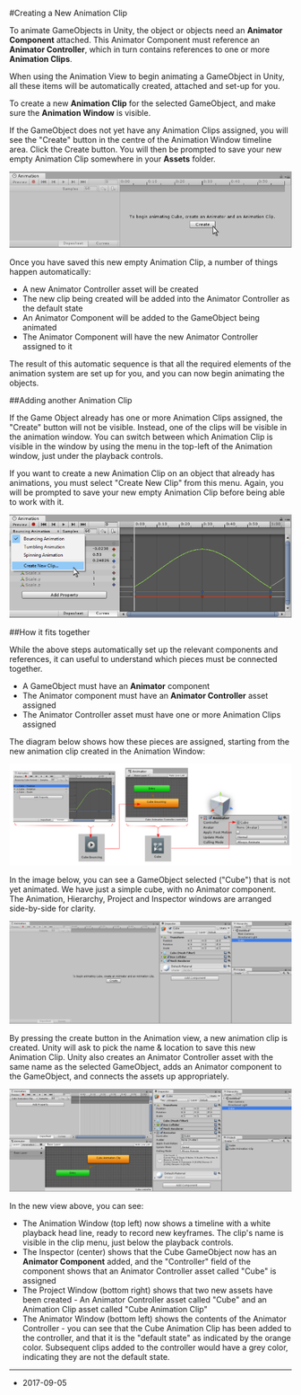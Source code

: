 #Creating a New Animation Clip

To animate GameObjects in Unity, the object or objects need an __Animator Component__ attached. This Animator Component must reference an __Animator Controller__, which in turn contains references to one or more __Animation Clips__.

When using the Animation View to begin animating a GameObject in Unity, all these items will be automatically created, attached and set-up for you. 

To create a new __Animation Clip__ for the selected GameObject, and make sure the __Animation Window__ is visible.

If the GameObject does not yet have any Animation Clips assigned, you will see the "Create" button in the centre of the Animation Window timeline area. Click the Create button. You will then be prompted to save your new empty Animation Clip somewhere in your __Assets__ folder. 

![Create a new Animation Clip](../uploads/Main/AnimationEditorNewClip.png) 

Once you have saved this new empty Animation Clip, a number of things happen automatically:

* A new Animator Controller asset will be created
* The new clip being created will be added into the Animator Controller as the default state
* An Animator Component will be added to the GameObject being animated
* The Animator Component will have the new Animator Controller assigned to it

The result of this automatic sequence is that all the required elements of the animation system are set up for you, and you can now begin animating the objects.

##Adding another Animation Clip

If the Game Object already has one or more Animation Clips assigned, the "Create" button will not be visible. Instead, one of the clips will be visible in the animation window. You can switch between which Animation Clip is visible in the window by using the menu in the top-left of the Animation window, just under the playback controls.

If you want to create a new Animation Clip on an object that already has animations, you must select "Create New Clip" from this menu. Again, you will be prompted to save your new empty Animation Clip before being able to work with it.

![Adding an additional new Animation Clip to an object which already has some clips assigned](../uploads/Main/AnimationEditorNewClipMenu.png)

##How it fits together

While the above steps automatically set up the relevant components and references, it can useful to understand which pieces must be connected together.

* A GameObject must have an __Animator__ component
* The Animator component must have an __Animator Controller__ asset assigned
* The Animator Controller asset must have one or more Animation Clips assigned

The diagram below shows how these pieces are assigned, starting from the new animation clip created in the Animation Window:

![A new clip is created, and saved as an asset. The clip is automatically added as the default state to a new Animator Controller which is also saved as an asset. The Animator Controller is assigned to an Animator Component which is added to the GameObject. ](../uploads/Main/AnimationNewClipAutoSetup.png)

In the image below, you can see a GameObject selected ("Cube") that is not yet animated. We have just a simple cube, with no Animator component. The Animation, Hierarchy, Project and Inspector windows are arranged side-by-side for clarity. 

![Before: An un-animated gameobject ("Cube") is selected. It does not yet have an Animator Component, and no Animator Controller exists.](../uploads/Main/AnimationEditorNewAnimationBefore.png) 

By pressing the create button in the Animation view, a new animation clip is created. Unity will ask to pick the name &amp; location to save this new Animation Clip. Unity also creates an Animator Controller asset with the same name as the selected GameObject, adds an Animator component to the GameObject, and connects the assets up appropriately. 

![After: After creating a new clip, you can see the new assets created in the project window, and the Animator Component assigned in the Inspector window (far right). You can also see the new clip assigned as the default state in the Animator Window](../uploads/Main/AnimationEditorNewAnimationAdded.png) 

In the new view above, you can see:

* The Animation Window (top left) now shows a timeline with a white playback head line, ready to record new keyframes. The clip's name is visible in the clip menu, just below the playback controls.
* The Inspector (center) shows that the Cube GameObject now has an __Animator Component__ added, and the "Controller" field of the component shows that an Animator Controller asset called "Cube" is assigned
* The Project Window (bottom right) shows that two new assets have been created - An Animator Controller asset called "Cube" and an Animation Clip asset called "Cube Animation Clip"
* The Animator Window (bottom left) shows the contents of the Animator Controller - you can see that the Cube Animation Clip has been added to the controller, and that it is the "default state" as indicated by the orange color. Subsequent clips added to the controller would have a grey color, indicating they are not the default state.


---
* <span class="page-edit">2017-09-05 <!-- include IncludeTextAmendPageSomeEdit --></span>


